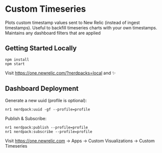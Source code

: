 # Custom Timeseries

Plots custom timestamp values sent to New Relic (instead of ingest timestamps). Useful to backfill timeseries charts with your own timestamps. Maintains any dashboard filters that are applied

## Getting Started Locally

```
npm install
npm start
```

Visit https://one.newrelic.com/?nerdpacks=local and :sparkles:

## Dashboard Deployment
Generate a new uuid (profile is optional):

```
nr1 nerdpack:uuid -gf --profile=profile
```

Publish & Subscribe:

```
nr1 nerdpack:publish --profile=profile
nr1 nerdpack:subscribe --profile=profile
```

Visit https://one.newrelic.com -> Apps -> Custom Visualizations -> Custom Timeseries
